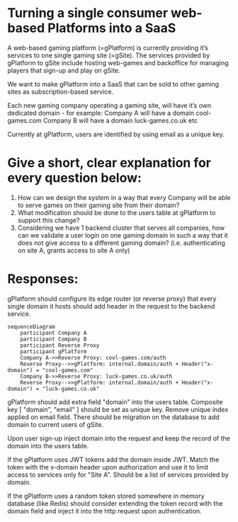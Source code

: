 # Turning a single consumer web-based Platforms into a SaaS
A web-based gaming platform (=gPlatform) is currently providing it’s services to one single gaming site (=gSite).
The services provided by gPlatform to gSite include hosting web-games and backoffice for managing players that sign-up and play on gSite.

We want to make gPlatform into a SaaS that can be sold to other gaming sites as subscription-based service.

Each new gaming company operating a gaming site, will have it’s own dedicated domain - for example:
Company A will have a domain cool-games.com
Company B will have a domain luck-games.co.uk 
etc

Currently at gPlatform, users are identified by using email as a unique key. 

# Give a short, clear explanation for every question below:
1. How can we design the system in a way that every Company will be able to serve games on their gaming site from their domain?
2. What modification should be done to the users table at gPlatform to support this change? 
3. Considering we have 1 backend cluster that serves all companies, how can we validate a user login on one gaming domain in such a way that it does not give access to a different gaming domain? (i.e. authenticating on site A, grants access to site A only)

# Responses:

gPlatform should configure its edge router (or reverse proxy) that every single domain it hosts should add header
in the request to the backend service.
  
```mermaid
sequenceDiagram
    participant Company A
    participant Company B
    participant Reverse Proxy
    participant gPlatform
    Company A->>Reverse Proxy: cool-games.com/auth
    Reverse Proxy-->>gPlatform: internal.domain/auth + Header("x-domain") = "cool-games.com"
    Company B->>Reverse Proxy: luck-games.co.uk/auth
    Reverse Proxy-->>gPlatform: internal.domain/auth + Header("x-domain") = "luck-games.co.uk"
```

gPlatform should add extra field "domain" into the users table. Composite key [ "domain", "email" ] should be set as unique key.
Remove unique index applied on email field. There should be migration on the database to add domain to current users of gSite.

Upon user sign-up inject domain into the request and keep the record of the domain into the users table. 

If the gPlatform uses JWT tokens add the domain inside JWT. Match the token with the x-domain header
upon authorization and use it to limit access to services only for "Site A". Should be a list of services provided by domain.

If the gPlatform uses a random token stored somewhere in memory database (like Redis) should consider extending the token record
with the domain field and inject it into the http request upon authentication.

